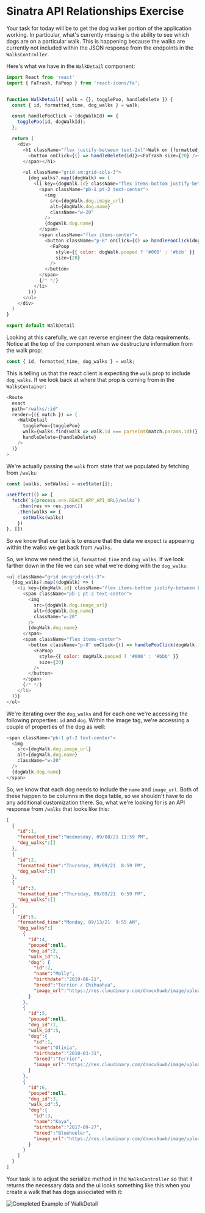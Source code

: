 # Sinatra API Relationships Exercise

Your task for today will be to get the dog walker portion of the application working. In particular, what's currently missing is the ability to see which dogs are on a particular walk. This is happening because the walks are currently not included within the JSON response from the endpoints in the `WalksController`.

Here's what we have in the `WalkDetail` component:

```js
import React from 'react'
import { FaTrash, FaPoop } from 'react-icons/fa';


function WalkDetail({ walk = {}, togglePoo, handleDelete }) {
  const { id, formatted_time, dog_walks } = walk;

  const handlePooClick = (dogWalkId) => {
    togglePoo(id, dogWalkId);
  };

  return (
    <div>
      <h1 className="flex justify-between text-2xl">Walk on {formatted_time} <span className="flex items-center">
        <button onClick={() => handleDelete(id)}><FaTrash size={20} /></button>
      </span></h1>

      <ul className="grid sm:grid-cols-3">
        {dog_walks?.map((dogWalk) => (
          <li key={dogWalk.id} className="flex items-bottom justify-between border-b-2 py-2">
            <span className="pb-1 pt-2 text-center">
              <img
                src={dogWalk.dog.image_url}
                alt={dogWalk.dog.name}
                className="w-20"
              />
              {dogWalk.dog.name}
            </span>
            <span className="flex items-center">
              <button className="p-8" onClick={() => handlePooClick(dogWalk.id)}>
                <FaPoop
                  style={{ color: dogWalk.pooped ? '#000' : '#bbb' }}
                  size={20}
                />
              </button>
            </span>
            {/* */}
          </li>
        ))}
      </ul>
    </div>
  )
}

export default WalkDetail
```

Looking at this carefully, we can reverse engineer the data requirements. Notice at the top of the component when we destructure information from the walk prop:

```js
const { id, formatted_time, dog_walks } = walk;
```

This is telling us that the react client is expecting the `walk` prop to include `dog_walks`. If we look back at where that prop is coming from in the `WalksContainer`:

```js
<Route
  exact
  path="/walks/:id"
  render={({ match }) => (
    <WalkDetail
      togglePoo={togglePoo}
      walk={walks.find(walk => walk.id === parseInt(match.params.id))}
      handleDelete={handleDelete}
    />
  )}
>
```

We're actually passing the `walk` from state that we populated by fetching from `/walks`:

```js
const [walks, setWalks] = useState([]);

useEffect(() => {
  fetch(`${process.env.REACT_APP_API_URL}/walks`)
    .then(res => res.json())
    .then(walks => {
      setWalks(walks)
    })
}, [])
```

So we know that our task is to ensure that the data we expect is appearing within the walks we get back from `/walks`.

So, we know we need the `id`, `formatted_time` and `dog_walks`. If we look farther down in the file we can see what we're doing with the `dog_walks`:

```js
<ul className="grid sm:grid-cols-3">
  {dog_walks?.map((dogWalk) => (
    <li key={dogWalk.id} className="flex items-bottom justify-between border-b-2 py-2">
      <span className="pb-1 pt-2 text-center">
        <img
          src={dogWalk.dog.image_url}
          alt={dogWalk.dog.name}
          className="w-20"
        />
        {dogWalk.dog.name}
      </span>
      <span className="flex items-center">
        <button className="p-8" onClick={() => handlePooClick(dogWalk.id)}>
          <FaPoop
            style={{ color: dogWalk.pooped ? '#000' : '#bbb' }}
            size={20}
          />
        </button>
      </span>
      {/* */}
    </li>
  ))}
</ul>
```

We're iterating over the `dog_walks` and for each one we're accessing the following properties: `id` and `dog`. Within the image tag, we're accessing a couple of properties of the dog as well: 

```js
<span className="pb-1 pt-2 text-center">
  <img
    src={dogWalk.dog.image_url}
    alt={dogWalk.dog.name}
    className="w-20"
  />
  {dogWalk.dog.name}
</span>
```

So, we know that each dog needs to include the `name` and `image_url`. Both of these happen to be columns in the dogs table, so we shouldn't have to do any additional customization there. So, what we're looking for is an API response from `/walks` that looks like this:

```json
[
  {
    "id":1,
    "formatted_time":"Wednesday, 09/08/21 11:59 PM",
    "dog_walks":[]
  },
  {
    "id":2,
    "formatted_time":"Thursday, 09/09/21  8:59 PM",
    "dog_walks":[]
  },
  {
    "id":3,
    "formatted_time":"Thursday, 09/09/21  6:59 PM",
    "dog_walks":[]
  },
  {
    "id":5,
    "formatted_time":"Monday, 09/13/21  9:55 AM",
    "dog_walks":[
      {
        "id":4,
        "pooped":null,
        "dog_id":2,
        "walk_id":5,
        "dog": {
          "id":2,
          "name":"Molly",
          "birthdate":"2019-06-21",
          "breed":"Terrier / Chihuahua",
          "image_url":"https://res.cloudinary.com/dnocv6uwb/image/upload/v1631229038/EEE90-E50-25-F0-4-DF0-98-B2-0-E0-B6-F9-BAA89_menwgg.jpg"
        }
      },
      {
        "id":5,
        "pooped":null,
        "dog_id":1,
        "walk_id":5,
        "dog":{
          "id":1,
          "name":"Olivia",
          "birthdate":"2018-03-31",
          "breed":"Terrier",
          "image_url":"https://res.cloudinary.com/dnocv6uwb/image/upload/v1631229064/zx6CPsp_d_utkmww.webp"
        }
      },
      {
        "id":6,
        "pooped":null,
        "dog_id":3,
        "walk_id":5,
        "dog":{
          "id":3,
          "name":"Kaya",
          "birthdate":"2017-09-27",
          "breed":"Blueheeler",
          "image_url":"https://res.cloudinary.com/dnocv6uwb/image/upload/v1631229011/8136c615d670e214f80de4e7fcdf8607--cattle-dogs-mans_vgyqqa.jpg"
        }
      }
    ]
  }
]
```
Your task is to adjust the serialize method in the `WalksController` so that it returns the necessary data and the ui looks something like this when you create a walk that has dogs associated with it:

![Completed Example of WalkDetail](https://res.cloudinary.com/dnocv6uwb/image/upload/v1631553176/Screen_Shot_2021-09-13_at_10.12.30_AM_aa6syk.png)